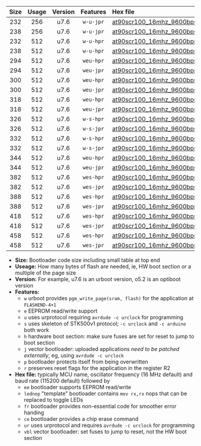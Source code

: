 |Size|Usage|Version|Features|Hex file|
|:-:|:-:|:-:|:-:|:--|
|232|256|u7.6|`w-u-jpr`|[at90scr100_16mhz_9600bps_ur_vbl.hex](https://raw.githubusercontent.com/stefanrueger/urboot/main/at90scr100_16mhz_9600bps_ur_vbl.hex)|
|238|256|u7.6|`w-u-jpr`|[at90scr100_16mhz_9600bps_lednop_ur_vbl.hex](https://raw.githubusercontent.com/stefanrueger/urboot/main/at90scr100_16mhz_9600bps_lednop_ur_vbl.hex)|
|232|512|u7.6|`w-u-hpr`|[at90scr100_16mhz_9600bps_ur.hex](https://raw.githubusercontent.com/stefanrueger/urboot/main/at90scr100_16mhz_9600bps_ur.hex)|
|238|512|u7.6|`w-u-hpr`|[at90scr100_16mhz_9600bps_lednop_ur.hex](https://raw.githubusercontent.com/stefanrueger/urboot/main/at90scr100_16mhz_9600bps_lednop_ur.hex)|
|294|512|u7.6|`weu-hpr`|[at90scr100_16mhz_9600bps_ee_ur.hex](https://raw.githubusercontent.com/stefanrueger/urboot/main/at90scr100_16mhz_9600bps_ee_ur.hex)|
|294|512|u7.6|`weu-jpr`|[at90scr100_16mhz_9600bps_ee_ur_vbl.hex](https://raw.githubusercontent.com/stefanrueger/urboot/main/at90scr100_16mhz_9600bps_ee_ur_vbl.hex)|
|300|512|u7.6|`weu-hpr`|[at90scr100_16mhz_9600bps_ee_lednop_ur.hex](https://raw.githubusercontent.com/stefanrueger/urboot/main/at90scr100_16mhz_9600bps_ee_lednop_ur.hex)|
|300|512|u7.6|`weu-jpr`|[at90scr100_16mhz_9600bps_ee_lednop_ur_vbl.hex](https://raw.githubusercontent.com/stefanrueger/urboot/main/at90scr100_16mhz_9600bps_ee_lednop_ur_vbl.hex)|
|318|512|u7.6|`weu-hpr`|[at90scr100_16mhz_9600bps_ee_lednop_fr_ur.hex](https://raw.githubusercontent.com/stefanrueger/urboot/main/at90scr100_16mhz_9600bps_ee_lednop_fr_ur.hex)|
|318|512|u7.6|`weu-jpr`|[at90scr100_16mhz_9600bps_ee_lednop_fr_ur_vbl.hex](https://raw.githubusercontent.com/stefanrueger/urboot/main/at90scr100_16mhz_9600bps_ee_lednop_fr_ur_vbl.hex)|
|326|512|u7.6|`w-s-hpr`|[at90scr100_16mhz_9600bps.hex](https://raw.githubusercontent.com/stefanrueger/urboot/main/at90scr100_16mhz_9600bps.hex)|
|326|512|u7.6|`w-s-jpr`|[at90scr100_16mhz_9600bps_vbl.hex](https://raw.githubusercontent.com/stefanrueger/urboot/main/at90scr100_16mhz_9600bps_vbl.hex)|
|332|512|u7.6|`w-s-hpr`|[at90scr100_16mhz_9600bps_lednop.hex](https://raw.githubusercontent.com/stefanrueger/urboot/main/at90scr100_16mhz_9600bps_lednop.hex)|
|332|512|u7.6|`w-s-jpr`|[at90scr100_16mhz_9600bps_lednop_vbl.hex](https://raw.githubusercontent.com/stefanrueger/urboot/main/at90scr100_16mhz_9600bps_lednop_vbl.hex)|
|344|512|u7.6|`weu-hpr`|[at90scr100_16mhz_9600bps_ee_lednop_fr_ce_ur.hex](https://raw.githubusercontent.com/stefanrueger/urboot/main/at90scr100_16mhz_9600bps_ee_lednop_fr_ce_ur.hex)|
|344|512|u7.6|`weu-jpr`|[at90scr100_16mhz_9600bps_ee_lednop_fr_ce_ur_vbl.hex](https://raw.githubusercontent.com/stefanrueger/urboot/main/at90scr100_16mhz_9600bps_ee_lednop_fr_ce_ur_vbl.hex)|
|382|512|u7.6|`wes-hpr`|[at90scr100_16mhz_9600bps_ee.hex](https://raw.githubusercontent.com/stefanrueger/urboot/main/at90scr100_16mhz_9600bps_ee.hex)|
|382|512|u7.6|`wes-jpr`|[at90scr100_16mhz_9600bps_ee_vbl.hex](https://raw.githubusercontent.com/stefanrueger/urboot/main/at90scr100_16mhz_9600bps_ee_vbl.hex)|
|388|512|u7.6|`wes-hpr`|[at90scr100_16mhz_9600bps_ee_lednop.hex](https://raw.githubusercontent.com/stefanrueger/urboot/main/at90scr100_16mhz_9600bps_ee_lednop.hex)|
|388|512|u7.6|`wes-jpr`|[at90scr100_16mhz_9600bps_ee_lednop_vbl.hex](https://raw.githubusercontent.com/stefanrueger/urboot/main/at90scr100_16mhz_9600bps_ee_lednop_vbl.hex)|
|418|512|u7.6|`wes-hpr`|[at90scr100_16mhz_9600bps_ee_lednop_fr.hex](https://raw.githubusercontent.com/stefanrueger/urboot/main/at90scr100_16mhz_9600bps_ee_lednop_fr.hex)|
|418|512|u7.6|`wes-jpr`|[at90scr100_16mhz_9600bps_ee_lednop_fr_vbl.hex](https://raw.githubusercontent.com/stefanrueger/urboot/main/at90scr100_16mhz_9600bps_ee_lednop_fr_vbl.hex)|
|458|512|u7.6|`wes-hpr`|[at90scr100_16mhz_9600bps_ee_lednop_fr_ce.hex](https://raw.githubusercontent.com/stefanrueger/urboot/main/at90scr100_16mhz_9600bps_ee_lednop_fr_ce.hex)|
|458|512|u7.6|`wes-jpr`|[at90scr100_16mhz_9600bps_ee_lednop_fr_ce_vbl.hex](https://raw.githubusercontent.com/stefanrueger/urboot/main/at90scr100_16mhz_9600bps_ee_lednop_fr_ce_vbl.hex)|

- **Size:** Bootloader code size including small table at top end
- **Useage:** How many bytes of flash are needed, ie, HW boot section or a multiple of the page size
- **Version:** For example, u7.6 is an urboot version, o5.2 is an optiboot version
- **Features:**
  + `w` urboot provides `pgm_write_page(sram, flash)` for the application at `FLASHEND-4+1`
  + `e` EEPROM read/write support
  + `u` uses urprotocol requiring `avrdude -c urclock` for programming
  + `s` uses skeleton of STK500v1 protocol; `-c urclock` and `-c arduino` both work
  + `h` hardware boot section: make sure fuses are set for reset to jump to boot section
  + `j` vector bootloader: uploaded applications *need to be patched externally*, eg, using `avrdude -c urclock`
  + `p` bootloader protects itself from being overwritten
  + `r` preserves reset flags for the application in the register R2
- **Hex file:** typically MCU name, oscillator frequency (16 MHz default) and baud rate (115200 default) followed by
  + `ee` bootloader supports EEPROM read/write
  + `lednop` "template" bootloader contains `mov rx,rx` nops that can be replaced to toggle LEDs
  + `fr` bootloader provides non-essential code for smoother error handing
  + `ce` bootloader provides a chip erase command
  + `ur` uses urprotocol and requires `avrdude -c urclock` for programming
  + `vbl` vector bootloader: set fuses to jump to reset, not the HW boot section
